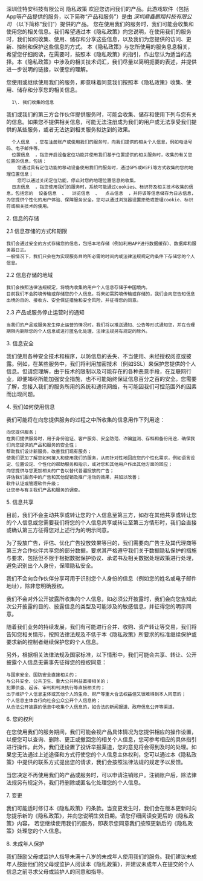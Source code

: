 深圳佳特安科技有限公司 隐私政策
欢迎您访问我们的产品。此游戏软件（包括App等产品提供的服务，以下简称“产品和服务”）是由 _深圳鼎鑫鹏翔科技有限公司_ （以下简称“我们”）提供的产品。 您在使用我们的服务时，我们可能会收集和使用您的相关信息。我们希望通过本《隐私政策》向您说明，在使用我们的服务时，我们如何收集、使用、储存和分享这些信息，以及我们为您提供的访问、更新、控制和保护这些信息的方式。 本《隐私政策》与您所使用的服务息息相关，希望您仔细阅读，在需要时，按照本《隐私政策》的指引，作出您认为适当的选择。本《隐私政策》中涉及的相关技术词汇，我们尽量以简明扼要的表述，并提供进一步说明的链接，以便您的理解。

  您使用或继续使用我们的服务，即意味着同意我们按照本《隐私政策》收集、使用、储存和分享您的相关信息。  

      1\. 我们收集的信息

我们或我们的第三方合作伙伴提供服务时，可能会收集、储存和使用下列与您有关的信息。如果您不提供相关信息，可能无法注册成为我们的用户或无法享受我们提供的某些服务，或者无法达到相关服务拟达到的效果。

      个人信息  ，您在注册账户或使用我们的服务时，向我们提供的相关个人信息，例如电话号码、电子邮件等。
      位置信息  ，指您开启设备定位功能并使用我们基于位置提供的相关服务时，收集的有关您位置的信息，包括：
        您通过具有定位功能的移动设备使用我们的服务时，通过GPS或WiFi等方式收集的您的地理位置信息；
        您可以通过关闭定位功能，停止对您的地理位置信息的收集。
      日志信息  ，指您使用我们的服务时，系统可能通过cookies、标识符及相关技术收集的信息，包括您的  设备信息  、  浏览信息  、  点击信息  ，并将该等信息储存为日志信息，为您提供个性化的用户体验、保障服务安全。您可以通过浏览器设置拒绝或管理cookie、标识符或相关技术的使用。

  2\. 信息的存储

  2.1 信息存储的方式和期限  

    我们会通过安全的方式存储您的信息，包括本地存储（例如利用APP进行数据缓存）、数据库和服务器日志。
    一般情况下，我们只会在为实现服务目的所必需的时间内或法律法规规定的条件下存储您的个人信息。

  2.2 信息存储的地域  

    我们会按照法律法规规定，将境内收集的用户个人信息存储于中国境内。
    目前我们不会跨境传输或存储您的个人信息。将来如需跨境传输或存储的，我们会向您告知信息出境的目的、接收方、安全保证措施和安全风险，并征得您的同意。

  2.3 产品或服务停止运营时的通知  

    当我们的产品或服务发生停止运营的情况时，我们将以推送通知、公告等形式通知您，并在合理期限内删除您的个人信息或进行匿名化处理，法律法规另有规定的除外。

   3\. 信息安全

我们使用各种安全技术和程序，以防信息的丢失、不当使用、未经授权阅览或披露。例如，在某些服务中，我们将利用加密技术（例如SSL）来保护您提供的个人信息。但请您理解，由于技术的限制以及可能存在的各种恶意手段，在互联网行业，即便竭尽所能加强安全措施，也不可能始终保证信息百分之百的安全。您需要了解，您接入我们的服务所用的系统和通讯网络，有可能因我们可控范围外的因素而出现问题。

   4\. 我们如何使用信息

我们可能将在向您提供服务的过程之中所收集的信息用作下列用途：

    向您提供服务；
    在我们提供服务时，用于身份验证、客户服务、安全防范、诈骗监测、存档和备份用途，确保我们向您提供的产品和服务的安全性；
    帮助我们设计新服务，改善我们现有服务；
    使我们更加了解您如何接入和使用我们的服务，从而针对性地回应您的个性化需求，例如语言设定、位置设定、个性化的帮助服务和指示，或对您和其他用户作出其他方面的回应；
    向您提供与您更加相关的广告以替代普遍投放的广告；
    评估我们服务中的广告和其他促销及推广活动的效果，并加以改善；
    软件认证或管理软件升级；
    让您参与有关我们产品和服务的调查。

   5\. 信息共享

目前，我们不会主动共享或转让您的个人信息至第三方，如存在其他共享或转让您的个人信息或您需要我们将您的个人信息共享或转让至第三方情形时，我们会直接或确认第三方征得您对上述行为的明示同意。

为了投放广告，评估、优化广告投放效果等目的，我们需要向广告主及其代理商等第三方合作伙伴共享您的部分数据，要求其严格遵守我们关于数据隐私保护的措施与要求，包括但不限于根据数据保护协议、承诺书及相关数据处理政策进行处理，避免识别出个人身份，保障隐私安全。

我们不会向合作伙伴分享可用于识别您个人身份的信息（例如您的姓名或电子邮件地址），除非您明确授权。

我们不会对外公开披露所收集的个人信息，如必须公开披露时，我们会向您告知此次公开披露的目的、披露信息的类型及可能涉及的敏感信息，并征得您的明示同意。

随着我们业务的持续发展，我们有可能进行合并、收购、资产转让等交易，我们将告知您相关情形，按照法律法规及不低于本《隐私政策》所要求的标准继续保护或要求新的控制者继续保护您的个人信息。

另外，根据相关法律法规及国家标准，以下情形中，我们可能会共享、转让、公开披露个人信息无需事先征得您的授权同意：

    与国家安全、国防安全直接相关的；
    与公共安全、公共卫生、重大公共利益直接相关的；
    犯罪侦查、起诉、审判和判决执行等直接相关的；
    出于维护个人信息主体或其他个人的生命、财产等重大合法权益但又很难得到本人同意的；
    个人信息主体自行向社会公众公开个人信息的；
    从合法公开披露的信息中收集个人信息的，如合法的新闻报道、政府信息公开等渠道。

   6\. 您的权利

在您使用我们的服务期间，我们可能会视产品具体情况为您提供相应的操作设置，以便您可以查询、删除、更正或撤回您的相关个人信息，您可参考相应的具体指引进行操作。此外，我们还设置了投诉举报渠道，您的意见将会得到及时的处理。如果您无法通过上述途径和方式行使您的个人信息主体权利，您可以通过本《隐私政策》中提供的联系方式提出您的请求，我们会按照法律法规的规定予以反馈。

当您决定不再使用我们的产品或服务时，可以申请注销账户。注销账户后，除法律法规另有规定外，我们将删除或匿名化处理您的个人信息。

   7\. 变更

我们可能适时修订本《隐私政策》的条款。当变更发生时，我们会在版本更新时向您提示新的《隐私政策》，并向您说明生效日期。请您仔细阅读变更后的《隐私政策》内容，  若您继续使用我们的服务，即表示您同意我们按照更新后的《隐私政策》处理您的个人信息。  

   8\. 未成年人保护

我们鼓励父母或监护人指导未满十八岁的未成年人使用我们的服务。我们建议未成年人鼓励他们的父母或监护人阅读本《隐私政策》，并建议未成年人在提交的个人信息之前寻求父母或监护人的同意和指导。
